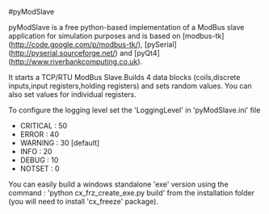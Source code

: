 #pyModSlave

pyModSlave is a free python-based implementation of a ModBus slave application for simulation purposes and is based on [modbus-tk] (http://code.google.com/p/modbus-tk/), [pySerial] (http://pyserial.sourceforge.net/) and [pyQt4] (http://www.riverbankcomputing.co.uk).

It starts a TCP/RTU ModBus Slave.Builds 4 data blocks (coils,discrete inputs,input registers,holding registers) and sets random values. You can also set values for individual registers.

To configure the logging level set the 'LoggingLevel' in 'pyModSlave.ini' file
- CRITICAL : 50
- ERROR : 40
- WARNING : 30 [default]
- INFO : 20
- DEBUG : 10
- NOTSET : 0

You can easily build a windows standalone 'exe' version using the command : 'python cx_frz_create_exe.py build' from the installation folder (you will need to install 'cx_freeze' package). 


